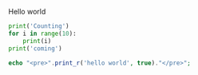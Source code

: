Hello world

```python
print('Counting')
for i in range(10):
    print(i)
print('coming')
```

```php
echo "<pre>".print_r('hello world', true)."</pre>";
```

